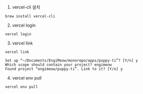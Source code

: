 1. vercel-cli 설치

```
brew install vercel-cli
```

2. vercel login

```
vercel login
```

3. vercel link

```
vercel link

Set up “~/Documents/EngiMeow/monorepo/apps/puppy-ti”? [Y/n] y
Which scope should contain your project? engimeow
Found project “engimeow/puppy-ti”. Link to it? [Y/n] y
```

4. vercel env pull

```
vercel env pull
```
